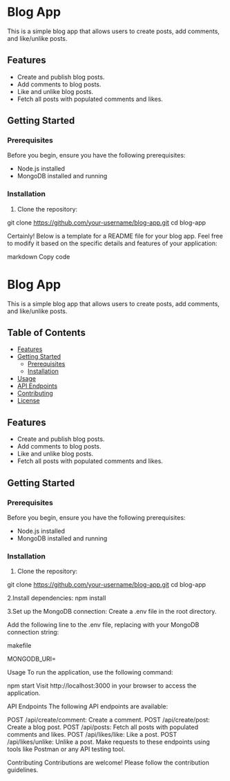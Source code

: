 # Blog App

This is a simple blog app that allows users to create posts, add comments, and like/unlike posts.

## Features

- Create and publish blog posts.
- Add comments to blog posts.
- Like and unlike blog posts.
- Fetch all posts with populated comments and likes.

## Getting Started

### Prerequisites

Before you begin, ensure you have the following prerequisites:

- Node.js installed
- MongoDB installed and running

### Installation

1. Clone the repository:

git clone https://github.com/your-username/blog-app.git
cd blog-app


Certainly! Below is a template for a README file for your blog app. Feel free to modify it based on the specific details and features of your application:

markdown
Copy code
# Blog App

This is a simple blog app that allows users to create posts, add comments, and like/unlike posts.

## Table of Contents

- [Features](#features)
- [Getting Started](#getting-started)
  - [Prerequisites](#prerequisites)
  - [Installation](#installation)
- [Usage](#usage)
- [API Endpoints](#api-endpoints)
- [Contributing](#contributing)
- [License](#license)

## Features

- Create and publish blog posts.
- Add comments to blog posts.
- Like and unlike blog posts.
- Fetch all posts with populated comments and likes.

## Getting Started

### Prerequisites

Before you begin, ensure you have the following prerequisites:

- Node.js installed
- MongoDB installed and running

### Installation

1. Clone the repository:

git clone https://github.com/your-username/blog-app.git
cd blog-app



2.Install dependencies:
npm install

3.Set up the MongoDB connection:
Create a .env file in the root directory.

Add the following line to the .env file, replacing <your-mongodb-url> with your MongoDB connection string:

makefile

MONGODB_URI=<your-mongodb-url>

Usage
To run the application, use the following command:


npm start
Visit http://localhost:3000 in your browser to access the application.

API Endpoints
The following API endpoints are available:

POST /api/create/comment: Create a comment.
POST /api/create/post: Create a blog post.
POST /api/posts: Fetch all posts with populated comments and likes.
POST /api/likes/like: Like a post.
POST /api/likes/unlike: Unlike a post.
Make requests to these endpoints using tools like Postman or any API testing tool.

Contributing
Contributions are welcome! Please follow the contribution guidelines.
